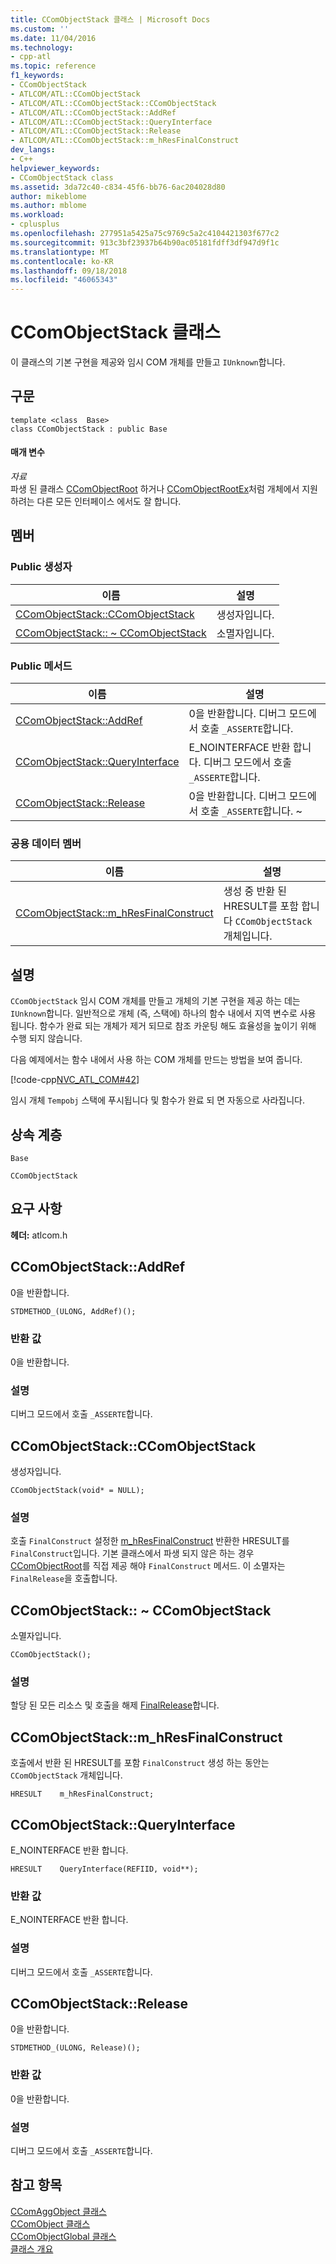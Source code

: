 ```yaml
---
title: CComObjectStack 클래스 | Microsoft Docs
ms.custom: ''
ms.date: 11/04/2016
ms.technology:
- cpp-atl
ms.topic: reference
f1_keywords:
- CComObjectStack
- ATLCOM/ATL::CComObjectStack
- ATLCOM/ATL::CComObjectStack::CComObjectStack
- ATLCOM/ATL::CComObjectStack::AddRef
- ATLCOM/ATL::CComObjectStack::QueryInterface
- ATLCOM/ATL::CComObjectStack::Release
- ATLCOM/ATL::CComObjectStack::m_hResFinalConstruct
dev_langs:
- C++
helpviewer_keywords:
- CComObjectStack class
ms.assetid: 3da72c40-c834-45f6-bb76-6ac204028d80
author: mikeblome
ms.author: mblome
ms.workload:
- cplusplus
ms.openlocfilehash: 277951a5425a75c9769c5a2c4104421303f677c2
ms.sourcegitcommit: 913c3bf23937b64b90ac05181fdff3df947d9f1c
ms.translationtype: MT
ms.contentlocale: ko-KR
ms.lasthandoff: 09/18/2018
ms.locfileid: "46065343"
---
```

# <a name="ccomobjectstack-class"></a>CComObjectStack 클래스

이 클래스의 기본 구현을 제공와 임시 COM 개체를 만들고 `IUnknown`합니다.

## <a name="syntax"></a>구문

```
template <class  Base>
class CComObjectStack : public Base
```

#### <a name="parameters"></a>매개 변수

*자료*<br/>
파생 된 클래스 [CComObjectRoot](../../atl/reference/ccomobjectroot-class.md) 하거나 [CComObjectRootEx](../../atl/reference/ccomobjectrootex-class.md)처럼 개체에서 지원 하려는 다른 모든 인터페이스 에서도 잘 합니다.

## <a name="members"></a>멤버

### <a name="public-constructors"></a>Public 생성자

|이름|설명|
|----------|-----------------|
|[CComObjectStack::CComObjectStack](#ccomobjectstack)|생성자입니다.|
|[CComObjectStack:: ~ CComObjectStack](#dtor)|소멸자입니다.|

### <a name="public-methods"></a>Public 메서드

|이름|설명|
|----------|-----------------|
|[CComObjectStack::AddRef](#addref)|0을 반환합니다. 디버그 모드에서 호출 `_ASSERTE`합니다.|
|[CComObjectStack::QueryInterface](#queryinterface)|E_NOINTERFACE 반환 합니다. 디버그 모드에서 호출 `_ASSERTE`합니다.|
|[CComObjectStack::Release](#release)|0을 반환합니다. 디버그 모드에서 호출 `_ASSERTE`합니다. ~|

### <a name="public-data-members"></a>공용 데이터 멤버

|이름|설명|
|----------|-----------------|
|[CComObjectStack::m_hResFinalConstruct](#m_hresfinalconstruct)|생성 중 반환 된 HRESULT를 포함 합니다 `CComObjectStack` 개체입니다.|

## <a name="remarks"></a>설명

`CComObjectStack` 임시 COM 개체를 만들고 개체의 기본 구현을 제공 하는 데는 `IUnknown`합니다. 일반적으로 개체 (즉, 스택에) 하나의 함수 내에서 지역 변수로 사용 됩니다. 함수가 완료 되는 개체가 제거 되므로 참조 카운팅 해도 효율성을 높이기 위해 수행 되지 않습니다.

다음 예제에서는 함수 내에서 사용 하는 COM 개체를 만드는 방법을 보여 줍니다.

[!code-cpp[NVC_ATL_COM#42](../../atl/codesnippet/cpp/ccomobjectstack-class_1.cpp)]

임시 개체 `Tempobj` 스택에 푸시됩니다 및 함수가 완료 되 면 자동으로 사라집니다.

## <a name="inheritance-hierarchy"></a>상속 계층

`Base`

`CComObjectStack`

## <a name="requirements"></a>요구 사항

**헤더:** atlcom.h

##  <a name="addref"></a>  CComObjectStack::AddRef

0을 반환합니다.

```
STDMETHOD_(ULONG, AddRef)();
```

### <a name="return-value"></a>반환 값

0을 반환합니다.

### <a name="remarks"></a>설명

디버그 모드에서 호출 `_ASSERTE`합니다.

##  <a name="ccomobjectstack"></a>  CComObjectStack::CComObjectStack

생성자입니다.

```
CComObjectStack(void* = NULL);
```

### <a name="remarks"></a>설명

호출 `FinalConstruct` 설정한 [m_hResFinalConstruct](#m_hresfinalconstruct) 반환한 HRESULT를 `FinalConstruct`입니다. 기본 클래스에서 파생 되지 않은 하는 경우 [CComObjectRoot](../../atl/reference/ccomobjectroot-class.md)를 직접 제공 해야 `FinalConstruct` 메서드. 이 소멸자는 `FinalRelease`을 호출합니다.

##  <a name="dtor"></a>  CComObjectStack:: ~ CComObjectStack

소멸자입니다.

```
CComObjectStack();
```

### <a name="remarks"></a>설명

할당 된 모든 리소스 및 호출을 해제 [FinalRelease](ccomobjectrootex-class.md#finalrelease)합니다.

##  <a name="m_hresfinalconstruct"></a>  CComObjectStack::m_hResFinalConstruct

호출에서 반환 된 HRESULT를 포함 `FinalConstruct` 생성 하는 동안는 `CComObjectStack` 개체입니다.

```
HRESULT    m_hResFinalConstruct;
```

##  <a name="queryinterface"></a>  CComObjectStack::QueryInterface

E_NOINTERFACE 반환 합니다.

```
HRESULT    QueryInterface(REFIID, void**);
```

### <a name="return-value"></a>반환 값

E_NOINTERFACE 반환 합니다.

### <a name="remarks"></a>설명

디버그 모드에서 호출 `_ASSERTE`합니다.

##  <a name="release"></a>  CComObjectStack::Release

0을 반환합니다.

```
STDMETHOD_(ULONG, Release)();
```

### <a name="return-value"></a>반환 값

0을 반환합니다.

### <a name="remarks"></a>설명

디버그 모드에서 호출 `_ASSERTE`합니다.

## <a name="see-also"></a>참고 항목

[CComAggObject 클래스](../../atl/reference/ccomaggobject-class.md)<br/>
[CComObject 클래스](../../atl/reference/ccomobject-class.md)<br/>
[CComObjectGlobal 클래스](../../atl/reference/ccomobjectglobal-class.md)<br/>
[클래스 개요](../../atl/atl-class-overview.md)
